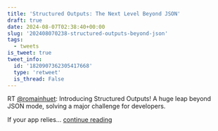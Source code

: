 ```yaml
---
title: 'Structured Outputs: The Next Level Beyond JSON'
draft: true
date: 2024-08-07T02:38:40+00:00
slug: '202408070238-structured-outputs-beyond-json'
tags:
  - tweets
is_tweet: true
tweet_info:
  id: '1820907362305417668'
  type: 'retweet'
  is_thread: False
---
```




RT [@romainhuet](https://x.com/romainhuet): Introducing Structured Outputs! A huge leap beyond JSON mode, solving a major challenge for developers.

If your app relies… [continue reading](https://x.com/sytelus/status/1820907362305417668)
